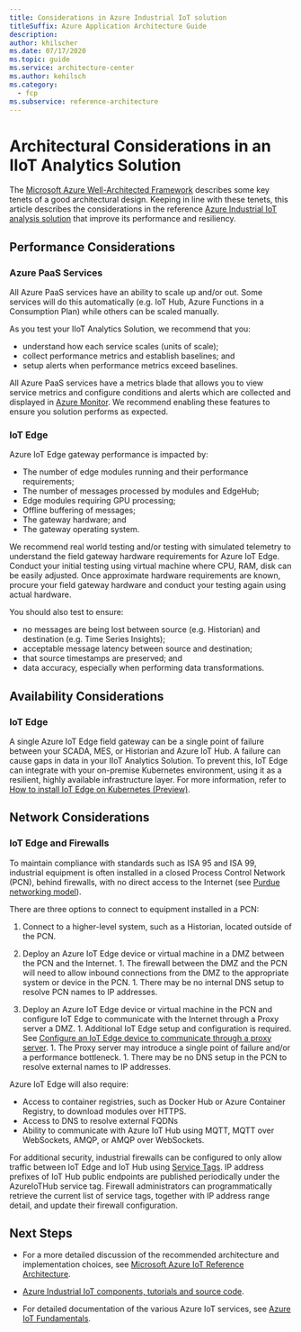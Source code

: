 ```yaml
---
title: Considerations in Azure Industrial IoT solution
titleSuffix: Azure Application Architecture Guide
description: 
author: khilscher
ms.date: 07/17/2020
ms.topic: guide
ms.service: architecture-center
ms.author: kehilsch
ms.category:
  - fcp
ms.subservice: reference-architecture
---
```


# Architectural Considerations in an IIoT Analytics Solution

The [Microsoft Azure Well-Architected Framework](https://review.docs.microsoft.com/en-us/azure/architecture/framework) describes some key tenets of a good architectural design. Keeping in line with these tenets, this article describes the considerations in the reference [Azure Industrial IoT analysis solution](./iiot-architecture.md) that improve its performance and resiliency.

## Performance Considerations

### Azure PaaS Services

All Azure PaaS services have an ability to scale up and/or out. Some services will do this automatically (e.g. IoT Hub, Azure Functions in a Consumption Plan) while others can be scaled manually.

As you test your IIoT Analytics Solution, we recommend that you:

- understand how each service scales (units of scale);
- collect performance metrics and establish baselines; and
- setup alerts when performance metrics exceed baselines.

All Azure PaaS services have a metrics blade that allows you to view service metrics and configure conditions and alerts which are collected and displayed in [Azure Monitor](https://docs.microsoft.com/azure/azure-monitor/overview). We recommend enabling these features to ensure you solution performs as expected.

### IoT Edge

Azure IoT Edge gateway performance is impacted by:

- The number of edge modules running and their performance requirements;
- The number of messages processed by modules and EdgeHub;
- Edge modules requiring GPU processing;
- Offline buffering of messages;
- The gateway hardware; and
- The gateway operating system.

We recommend real world testing and/or testing with simulated telemetry to understand the field gateway hardware requirements for Azure IoT Edge. Conduct your initial testing using virtual machine where CPU, RAM, disk can be easily adjusted. Once approximate hardware requirements are known, procure your field gateway hardware and conduct your testing again using actual hardware.

You should also test to ensure:

- no messages are being lost between source (e.g. Historian) and destination (e.g. Time Series Insights);
- acceptable message latency between source and destination;
- that source timestamps are preserved; and
- data accuracy, especially when performing data transformations.

## Availability Considerations

### IoT Edge

A single Azure IoT Edge field gateway can be a single point of failure between your SCADA, MES, or Historian and Azure IoT Hub. A failure can cause gaps in data in your IIoT Analytics Solution. To prevent this, IoT Edge can integrate with your on-premise Kubernetes environment, using it as a resilient, highly available infrastructure layer. For more information, refer to [How to install IoT Edge on Kubernetes (Preview)](https://docs.microsoft.com/azure/iot-edge/how-to-install-iot-edge-kubernetes).

## Network Considerations

### IoT Edge and Firewalls

To maintain compliance with standards such as ISA 95 and ISA 99, industrial equipment is often installed in a closed Process Control Network (PCN), behind firewalls, with no direct access to the Internet (see [Purdue networking model](https://en.wikipedia.org/wiki/Purdue_Enterprise_Reference_Architecture)).

There are three options to connect to equipment installed in a PCN:

1. Connect to a higher-level system, such as a Historian, located outside of the PCN.

1. Deploy an Azure IoT Edge device or virtual machine in a DMZ between the PCN and the Internet.
        1. The firewall between the DMZ and the PCN will need to allow inbound connections from the DMZ to the appropriate system or device in the PCN. 
        1. There may be no internal DNS setup to resolve PCN names to IP addresses. 

1. Deploy an Azure IoT Edge device or virtual machine in the PCN and configure IoT Edge to communicate with the Internet through a Proxy server a DMZ.
        1. Additional IoT Edge setup and configuration is required. See [Configure an IoT Edge device to communicate through a proxy server](https://docs.microsoft.com/azure/iot-edge/how-to-configure-proxy-support).
        1. The Proxy server may introduce a single point of failure and/or a performance bottleneck.
        1. There may be no DNS setup in the PCN to resolve external names to IP addresses.

Azure IoT Edge will also require:

- Access to container registries, such as Docker Hub or Azure Container Registry, to download modules over HTTPS.
- Access to DNS to resolve external FQDNs 
- Ability to communicate with Azure IoT Hub using MQTT, MQTT over WebSockets, AMQP, or AMQP over WebSockets.

For additional security, industrial firewalls can be configured to only allow traffic between IoT Edge and IoT Hub using [Service Tags](https://docs.microsoft.com/azure/virtual-network/service-tags-overview#service-tags-on-premises). IP address prefixes of IoT Hub public endpoints are published periodically under the AzureIoTHub service tag. Firewall administrators can programmatically retrieve the current list of service tags, together with IP address range detail, and update their firewall configuration.

## Next Steps

- For a more detailed discussion of the recommended architecture and implementation choices, see [Microsoft Azure IoT Reference Architecture](https://docs.microsoft.com/azure/virtual-network/service-tags-overview#service-tags-on-premises).

- [Azure Industrial IoT components, tutorials and source code](https://azure.github.io/Industrial-IoT/).

- For detailed documentation of the various Azure IoT services, see [Azure IoT Fundamentals](https://docs.microsoft.com/azure/iot-fundamentals/).
